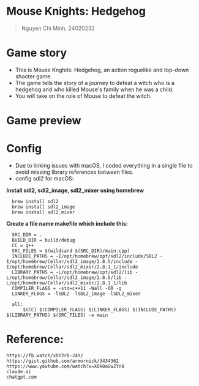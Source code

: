# Mouse Knights: Hedgehog

> Nguyen Chi Minh, 24020232 

# Game story
- This is Mouse Knghits: Hedgehog, an action roguelike and top-down shooter game.
- The game tells the story of a journey to defeat a witch who is a hedgehog and who killed Mouse's family when he was a child.
- You will take on the role of Mouse to defeat the witch.

# Game preview


# Config
- Due to linking issues with macOS, I coded everything in a single file to avoid missing library references between files.
- config sdl2 for macOS:

**Install sdl2, sdl2_image, sdl2_mixer using homebrew**     

      brew install sdl2   
      brew install sdl2_image
      brew install sdl2_mixer
        
**Create a file name makefile which include this:**

      SRC_DIR = .
      BUILD_DIR = build/debug
      CC = g++
      SRC_FILES = $(wildcard $(SRC_DIR)/main.cpp)
      INCLUDE_PATHS = -I/opt/homebrew/opt/sdl2/include/SDL2 -I/opt/homebrew/Cellar/sdl2_image/2.8.5/include -I/opt/homebrew/Cellar/sdl2_mixer/2.8.1_1/include 
      LIBRARY_PATHS = -L/opt/homebrew/opt/sdl2/lib -L/opt/homebrew/Cellar/sdl2_image/2.8.5/lib -L/opt/homebrew/Cellar/sdl2_mixer/2.8.1_1/lib
      COMPILER_FLAGS = -std=c++11 -Wall -O0 -g
      LINKER_FLAGS = -lSDL2 -lSDL2_image -lSDL2_mixer
      
      all:
          $(CC) $(COMPILER_FLAGS) $(LINKER_FLAGS) $(INCLUDE_PATHS) $(LIBRARY_PATHS) $(SRC_FILES) -o main





# Reference:

    https://fb.watch/xOY2rD-J4Y/
    https://gist.github.com/armornick/3434362
    https://www.youtube.com/watch?v=XOk0aGwZYn8
    claude.ai
    chatgpt.com
